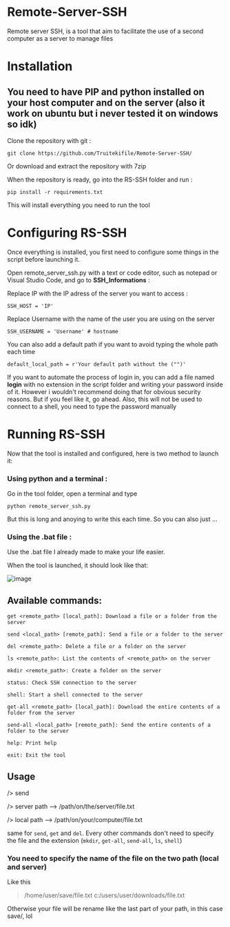 # Remote-Server-SSH

Remote server SSH, is a tool that aim to facilitate the use of a second computer as a server to manage files

# Installation

## You need to have PIP and python installed on your host computer and on the server (also it work on ubuntu but i never tested it on windows so idk)

Clone the repository with git :
```
git clone https://github.com/Truitekifile/Remote-Server-SSH/
```
Or download and extract the repository with 7zip


When the repository is ready, go into the RS-SSH folder and run :
```
pip install -r requirements.txt
```
This will install everything you need to run the tool

# Configuring RS-SSH

Once everything is installed, you first need to configure some things in the script before launching it.

Open remote_server_ssh.py with a text or code editor, such as notepad or Visual Studio Code, and go to __SSH_Informations__ :

Replace IP with the IP adress of the server you want to access :
```
SSH_HOST = 'IP'
```
Replace Username with the name of the user you are using on the server
```
SSH_USERNAME = 'Username' # hostname
```
You can also add a default path if you want to avoid typing the whole path each time
```
default_local_path = r'Your default path without the ("")'
```
If you want to automate the process of login in, you can add a file named __login__ with no extension in the script folder and writing your password inside of it. However i wouldn't recommend doing that for obvious security reasons. But if you feel like it, go ahead. Also, this will not be used to connect to a shell, you need to type the password manually

# Running RS-SSH

Now that the tool is installed and configured, here is two method to launch it:

### Using python and a terminal :

Go in the tool folder, open a terminal and type
```
python remote_server_ssh.py
```
But this is long and anoying to write this each time. So you can also just ...

### Using the .bat file :

Use the .bat file I already made to make your life easier. 

When the tool is launched, it should look like that:

![image](https://github.com/Truitekifile/Remote-Server-SSH/assets/91056971/a2932f24-61de-4f27-a51a-1b5c3f861f26)

## Available commands:

```get <remote_path> [local_path]: Download a file or a folder from the server```

```send <local_path> [remote_path]: Send a file or a folder to the server```

```del <remote_path>: Delete a file or a folder on the server```

```ls <remote_path>: List the contents of <remote_path> on the server```

```mkdir <remote_path>: Create a folder on the server```

```status: Check SSH connection to the server```

```shell: Start a shell connected to the server```

```get-all <remote_path> [local_path]: Download the entire contents of a folder from the server```

```send-all <local_path> [remote_path]: Send the entire contents of a folder to the server```

```help: Print help```

```exit: Exit the tool```


## Usage

/> send

/> server path --> /path/on/the/server/file.txt

/> local path --> /path/on/your/computer/file.txt

same for ```send```, ```get``` and ```del```. Every other commands don't need to specify the file and the extension (```mkdir```, ```get-all```, ```send-all```, ```ls```, ```shell```)


### You need to specify the name of the file on the two path (local and server)
Like this

> /home/user/save/file.txt
> c:/users/user/downloads/file.txt

Otherwise your file will be rename like the last part of your path, in this case save/, lol
  





